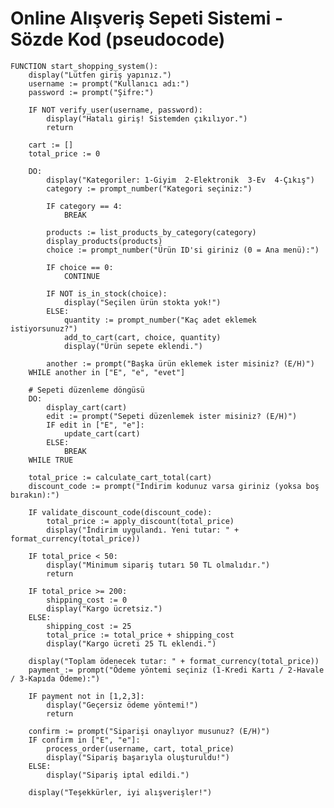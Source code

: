# Online Alışveriş Sepeti Sistemi - Sözde Kod (pseudocode)

    FUNCTION start_shopping_system():
        display("Lütfen giriş yapınız.")
        username := prompt("Kullanıcı adı:")
        password := prompt("Şifre:")
        
        IF NOT verify_user(username, password):
            display("Hatalı giriş! Sistemden çıkılıyor.")
            return
        
        cart := []
        total_price := 0
    
        DO:
            display("Kategoriler: 1-Giyim  2-Elektronik  3-Ev  4-Çıkış")
            category := prompt_number("Kategori seçiniz:")
            
            IF category == 4:
                BREAK
            
            products := list_products_by_category(category)
            display_products(products)
            choice := prompt_number("Ürün ID'si giriniz (0 = Ana menü):")
            
            IF choice == 0:
                CONTINUE
    
            IF NOT is_in_stock(choice):
                display("Seçilen ürün stokta yok!")
            ELSE:
                quantity := prompt_number("Kaç adet eklemek istiyorsunuz?")
                add_to_cart(cart, choice, quantity)
                display("Ürün sepete eklendi.")
            
            another := prompt("Başka ürün eklemek ister misiniz? (E/H)")
        WHILE another in ["E", "e", "evet"]
    
        # Sepeti düzenleme döngüsü
        DO:
            display_cart(cart)
            edit := prompt("Sepeti düzenlemek ister misiniz? (E/H)")
            IF edit in ["E", "e"]:
                update_cart(cart)
            ELSE:
                BREAK
        WHILE TRUE
    
        total_price := calculate_cart_total(cart)
        discount_code := prompt("İndirim kodunuz varsa giriniz (yoksa boş bırakın):")
        
        IF validate_discount_code(discount_code):
            total_price := apply_discount(total_price)
            display("İndirim uygulandı. Yeni tutar: " + format_currency(total_price))
    
        IF total_price < 50:
            display("Minimum sipariş tutarı 50 TL olmalıdır.")
            return
    
        IF total_price >= 200:
            shipping_cost := 0
            display("Kargo ücretsiz.")
        ELSE:
            shipping_cost := 25
            total_price := total_price + shipping_cost
            display("Kargo ücreti 25 TL eklendi.")
    
        display("Toplam ödenecek tutar: " + format_currency(total_price))
        payment := prompt("Ödeme yöntemi seçiniz (1-Kredi Kartı / 2-Havale / 3-Kapıda Ödeme):")
        
        IF payment not in [1,2,3]:
            display("Geçersiz ödeme yöntemi!")
            return
    
        confirm := prompt("Siparişi onaylıyor musunuz? (E/H)")
        IF confirm in ["E", "e"]:
            process_order(username, cart, total_price)
            display("Sipariş başarıyla oluşturuldu!")
        ELSE:
            display("Sipariş iptal edildi.")
    
        display("Teşekkürler, iyi alışverişler!")
